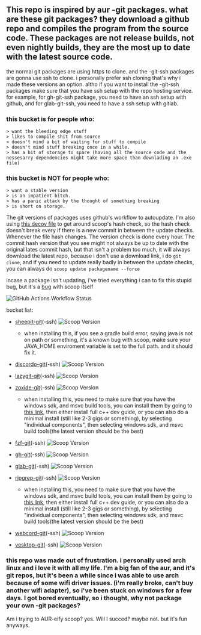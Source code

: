## This repo is inspired by aur -git packages. what are these git packages? they download a github repo and compiles the program from the source code. These packages are not release builds, not even nightly builds, they are the most up to date with the latest source code.


the normal git packages are using https to clone. and the -git-ssh packages are gonna use ssh to clone. i personally prefer ssh cloning that's why i made these versions an option. altho if you want to install the -git-ssh packages make sure that you have ssh setup with the repo hosting service. for example, for gh-git-ssh package, you need to have an ssh setup with github, and for glab-git-ssh, you need to have a ssh setup with gitlab.


### this bucket is for people who:

    > want the bleeding edge stuff
    > likes to compile shit from source
    > doesn't mind a bit of waiting for stuff to compile
    > doesn't mind stuff breaking once in a while.
    > has a bit of storage to spare (having all the source code and the nessesarry dependencies might take more space than downlading an .exe file)

### this bucket is NOT for people who:

    > want a stable version
    > is an impatient bitch.
    > has a panic attack by the thought of something breaking
    > is short on storage.


The git versions of packages uses github's workflow to autoupdate. I'm also using [this decoy file](https://github.com/ingenarel/ingenarel-scoop-bucket/blob/master/decoy) to get around scoop's hash check, so the hash check doesn't break every if there is a new commit in between the update checks. Whenever the file hash changes. The version check is done every hour. The commit hash version that you see might not always be up to date with the original lates commit hash, but that isn't a problem too much, it will always download the latest repo, because i don't use a download link, i do `git clone`, and if you need to update really badly in between the update checks, you can always do `scoop update packagename --force`

incase a package isn't updating, i've tried everything i can to fix this stupid bug, but it's a [bug](https://github.com/ScoopInstaller/Scoop/issues/6184) with scoop itself


![GitHub Actions Workflow Status](https://img.shields.io/github/actions/workflow/status/ingenarel/ingenarel-scoop-bucket/main.yml?style=for-the-badge&logo=githubactions&logoColor=ff0000&label=update%20checks&labelColor=000000)


bucket list:

- [sheepit-git](https://gitlab.com/sheepitrenderfarm/client)(-ssh)    ![Scoop Version](https://img.shields.io/scoop/v/sheepit-git?bucket=https%3A%2F%2Fgithub.com%2Fingenarel%2Fingenarel-scoop-bucket&label=version)
    - when installing this, if you see a gradle build error, saying java is not on path or something, it's a known bug with scoop, make sure your JAVA_HOME enviroment variable is set to the full path. and it should fix it.

- [discordo-git](https://github.com/ayn2op/discordo)(-ssh)    ![Scoop Version](https://img.shields.io/scoop/v/discordo-git?bucket=https%3A%2F%2Fgithub.com%2Fingenarel%2Fingenarel-scoop-bucket&label=version)

- [lazygit-git](https://github.com/jesseduffield/lazygit)(-ssh)    ![Scoop Version](https://img.shields.io/scoop/v/lazygit-git?bucket=https%3A%2F%2Fgithub.com%2Fingenarel%2Fingenarel-scoop-bucket&label=version)

- [zoxide-git](https://github.com/ajeetdsouza/zoxide)(-ssh)    ![Scoop Version](https://img.shields.io/scoop/v/zoxide-git?bucket=https%3A%2F%2Fgithub.com%2Fingenarel%2Fingenarel-scoop-bucket&label=version)
    - when installing this, you need to make sure that you have the windows sdk, and msvc build tools, you can install them by going to [this link](https://visualstudio.microsoft.com/visual-cpp-build-tools/), then either install full c++ dev guide, or you can also do a minimal install (still like 2-3 gigs or something), by selecting "individual components", then selecting windows sdk, and msvc build tools(the latest version should be the best)

- [fzf-git](https://github.com/junegunn/fzf)(-ssh)    ![Scoop Version](https://img.shields.io/scoop/v/fzf-git?bucket=https%3A%2F%2Fgithub.com%2Fingenarel%2Fingenarel-scoop-bucket&label=version)

- [gh-git](https://github.com/cli/cli)(-ssh)    ![Scoop Version](https://img.shields.io/scoop/v/gh-git?bucket=https%3A%2F%2Fgithub.com%2Fingenarel%2Fingenarel-scoop-bucket&label=version)

- [glab-git](https://gitlab.com/gitlab-org/cli)(-ssh)    ![Scoop Version](https://img.shields.io/scoop/v/glab-git?bucket=https%3A%2F%2Fgithub.com%2Fingenarel%2Fingenarel-scoop-bucket&label=version)

- [ripgrep-git](https://github.com/BurntSushi/ripgrep)(-ssh)    ![Scoop Version](https://img.shields.io/scoop/v/ripgrep-git?bucket=https%3A%2F%2Fgithub.com%2Fingenarel%2Fingenarel-scoop-bucket&label=version)
    - when installing this, you need to make sure that you have the windows sdk, and msvc build tools, you can install them by going to [this link](https://visualstudio.microsoft.com/visual-cpp-build-tools/), then either install full c++ dev guide, or you can also do a minimal install (still like 2-3 gigs or something), by selecting "individual components", then selecting windows sdk, and msvc build tools(the latest version should be the best)

- [webcord-git](https://github.com/SpacingBat3/WebCord)(-ssh)    ![Scoop Version](https://img.shields.io/scoop/v/webcord-git?bucket=https%3A%2F%2Fgithub.com%2Fingenarel%2Fingenarel-scoop-bucket&label=version)

- [vesktop-git](https://github.com/Vencord/Vesktop)(-ssh)    ![Scoop Version](https://img.shields.io/scoop/v/vesktop-git?bucket=https%3A%2F%2Fgithub.com%2Fingenarel%2Fingenarel-scoop-bucket&label=version)

### this repo was made out of frustration. i personally used arch linux and i love it with all my life. I'm a big fan of the aur, and it's git repos, but it's been a while since i was able to use arch because of some wifi driver issues. (i'm really broke, can't buy another wifi adapter), so i've been stuck on windows for a few days. I got bored eventually, so i thought, why not package your own -git packages?

Am i trying to AUR-eify scoop? yes. Will I succed? maybe not. but it's fun anyways.
